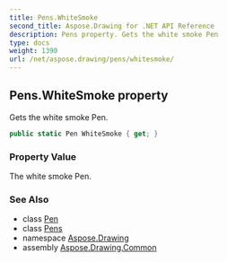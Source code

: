 ```yaml
---
title: Pens.WhiteSmoke
second_title: Aspose.Drawing for .NET API Reference
description: Pens property. Gets the white smoke Pen
type: docs
weight: 1390
url: /net/aspose.drawing/pens/whitesmoke/
---
```

## Pens.WhiteSmoke property

Gets the white smoke Pen.

```csharp
public static Pen WhiteSmoke { get; }
```

### Property Value

The white smoke Pen.

### See Also

* class [Pen](../../pen/)
* class [Pens](../)
* namespace [Aspose.Drawing](../../pens/)
* assembly [Aspose.Drawing.Common](../../../)


